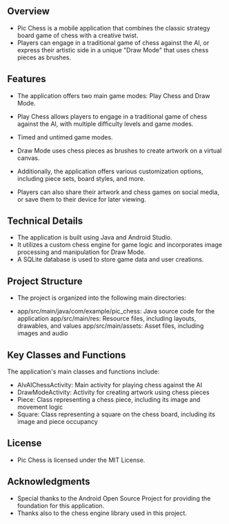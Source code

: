 ## Overview
- Pic Chess is a mobile application that combines the classic strategy board game of chess with a creative twist.
- Players can engage in a traditional game of chess against the AI, or express their artistic side in a unique "Draw Mode" that uses chess pieces as brushes.

## Features
- The application offers two main game modes: Play Chess and Draw Mode.
- Play Chess allows players to engage in a traditional game of chess against the AI, with multiple difficulty levels and game modes.
- Timed and untimed game modes.
- Draw Mode uses chess pieces as brushes to create artwork on a virtual canvas.

- Additionally, the application offers various customization options, including piece sets, board styles, and more.
- Players can also share their artwork and chess games on social media, or save them to their device for later viewing.

## Technical Details
- The application is built using Java and Android Studio.
- It utilizes a custom chess engine for game logic and incorporates image processing and manipulation for Draw Mode.
- A SQLite database is used to store game data and user creations.

## Project Structure
- The project is organized into the following main directories:

- app/src/main/java/com/example/pic_chess: Java source code for the application app/src/main/res: Resource files, including layouts, drawables, and values app/src/main/assets: Asset files, including images and audio

## Key Classes and Functions
The application's main classes and functions include:

- AIvAIChessActivity: Main activity for playing chess against the AI
- DrawModeActivity: Activity for creating artwork using chess pieces
- Piece: Class representing a chess piece, including its image and movement logic
- Square: Class representing a square on the chess board, including its image and piece occupancy

## License
- Pic Chess is licensed under the MIT License.

## Acknowledgments
- Special thanks to the Android Open Source Project for providing the foundation for this application.
- Thanks also to the chess engine library used in this project.
